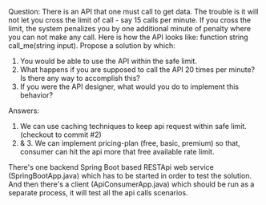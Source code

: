 Question: There is an API that one must call to get data. The trouble is it will not let you cross the
limit of call - say 15 calls per minute. If you cross the limit, the system penalizes you by one
additional minute of penalty where you can not make any call. Here is how the API looks
like: function string call_me(string input).
Propose a solution by which:
1. You would be able to use the API within the safe limit.
2. What happens if you are supposed to call the API 20 times per minute? Is there
   any way to accomplish this?
3. If you were the API designer, what would you do to implement this behavior?

Answers:
1. We can use caching techniques to keep api request within safe limit. (checkout to commit #2)
2. & 3. We can implement pricing-plan (free, basic, premium) so that, consumer can hit the api more that free available rate limit.


There's one backend Spring Boot based RESTApi web service (SpringBootApp.java) which has to be started in order to test the solution. 
And then there's a client (ApiConsumerApp.java) which should be run as a separate process, it will test all the api calls scenarios.